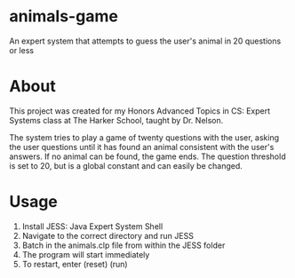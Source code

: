 # animals-game
An expert system that attempts to guess the user's animal in 20 questions or less

# About
This project was created for my Honors Advanced Topics in CS: Expert Systems class at The Harker School, taught by Dr. Nelson.

The system tries to play a game of twenty questions with the user, asking the user questions until it has found an animal consistent with the user's answers. If no animal can be found, the game ends. The question threshold is set to 20, but is a global constant and can easily be changed.

# Usage
1. Install JESS: Java Expert System Shell
2. Navigate to the correct directory and run JESS
3. Batch in the animals.clp file from within the JESS folder
4. The program will start immediately
5. To restart, enter (reset) (run)
